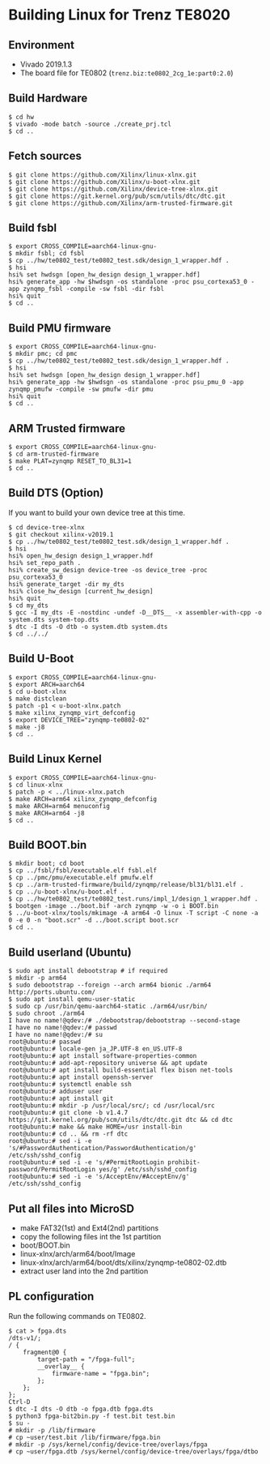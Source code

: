 # Building Linux for Trenz TE8020

## Environment

- Vivado 2019.1.3
- The board file for TE0802 (`trenz.biz:te0802_2cg_1e:part0:2.0`)

## Build Hardware

```
$ cd hw
$ vivado -mode batch -source ./create_prj.tcl
$ cd ..
```

## Fetch sources

```
$ git clone https://github.com/Xilinx/linux-xlnx.git
$ git clone https://github.com/Xilinx/u-boot-xlnx.git
$ git clone https://github.com/Xilinx/device-tree-xlnx.git
$ git clone https://git.kernel.org/pub/scm/utils/dtc/dtc.git
$ git clone https://github.com/Xilinx/arm-trusted-firmware.git
```

## Build fsbl

```
$ export CROSS_COMPILE=aarch64-linux-gnu-
$ mkdir fsbl; cd fsbl
$ cp ../hw/te0802_test/te0802_test.sdk/design_1_wrapper.hdf .
$ hsi
hsi% set hwdsgn [open_hw_design design_1_wrapper.hdf]
hsi% generate_app -hw $hwdsgn -os standalone -proc psu_cortexa53_0 -app zynqmp_fsbl -compile -sw fsbl -dir fsbl
hsi% quit
$ cd ..
```

## Build PMU firmware

```
$ export CROSS_COMPILE=aarch64-linux-gnu-
$ mkdir pmc; cd pmc
$ cp ../hw/te0802_test/te0802_test.sdk/design_1_wrapper.hdf .
$ hsi
hsi% set hwdsgn [open_hw_design design_1_wrapper.hdf]
hsi% generate_app -hw $hwdsgn -os standalone -proc psu_pmu_0 -app zynqmp_pmufw -compile -sw pmufw -dir pmu
hsi% quit
$ cd ..
```

## ARM Trusted firmware

```
$ export CROSS_COMPILE=aarch64-linux-gnu-
$ cd arm-trusted-firmware
$ make PLAT=zynqmp RESET_TO_BL31=1
$ cd ..
```

## Build DTS (Option)
If you want to build your own device tree at this time.

```
$ cd device-tree-xlnx
$ git checkout xilinx-v2019.1
$ cp ../hw/te0802_test/te0802_test.sdk/design_1_wrapper.hdf .
$ hsi
hsi% open_hw_design design_1_wrapper.hdf
hsi% set_repo_path .
hsi% create_sw_design device-tree -os device_tree -proc psu_cortexa53_0
hsi% generate_target -dir my_dts
hsi% close_hw_design [current_hw_design]
hsi% quit
$ cd my_dts
$ gcc -I my_dts -E -nostdinc -undef -D__DTS__ -x assembler-with-cpp -o system.dts system-top.dts
$ dtc -I dts -O dtb -o system.dtb system.dts
$ cd ../../
```

## Build U-Boot

```
$ export CROSS_COMPILE=aarch64-linux-gnu-
$ export ARCH=aarch64
$ cd u-boot-xlnx
$ make distclean
$ patch -p1 < u-boot-xlnx.patch
$ make xilinx_zynqmp_virt_defconfig
$ export DEVICE_TREE="zynqmp-te0802-02"
$ make -j8
$ cd ..
```

## Build Linux Kernel

```
$ export CROSS_COMPILE=aarch64-linux-gnu-
$ cd linux-xlnx
$ patch -p < ../linux-xlnx.patch
$ make ARCH=arm64 xilinx_zynqmp_defconfig
$ make ARCH=arm64 menuconfig
$ make ARCH=arm64 -j8
$ cd ..
```

## Build BOOT.bin

```
$ mkdir boot; cd boot
$ cp ../fsbl/fsbl/executable.elf fsbl.elf
$ cp ../pmc/pmu/executable.elf pmufw.elf
$ cp ../arm-trusted-firmware/build/zynqmp/release/bl31/bl31.elf .
$ cp ../u-boot-xlnx/u-boot.elf .
$ cp ../hw/te0802_test/te0802_test.runs/impl_1/design_1_wrapper.hdf .
$ bootgen -image ../boot.bif -arch zynqmp -w -o i BOOT.bin
$ ../u-boot-xlnx/tools/mkimage -A arm64 -O linux -T script -C none -a 0 -e 0 -n "boot.scr" -d ../boot.script boot.scr
$ cd ..
```

## Build userland (Ubuntu)

```
$ sudo apt install debootstrap # if required
$ mkdir -p arm64
$ sudo debootstrap --foreign --arch arm64 bionic ./arm64 http://ports.ubuntu.com/
$ sudo apt install qemu-user-static
$ sudo cp /usr/bin/qemu-aarch64-static ./arm64/usr/bin/
$ sudo chroot ./arm64
I have no name!@qdev:/# ./debootstrap/debootstrap --second-stage
I have no name!@qdev:/# passwd
I have no name!@qdev:/# su
root@ubuntu:# passwd
root@ubuntu:# locale-gen ja_JP.UTF-8 en_US.UTF-8
root@ubuntu:# apt install software-properties-common
root@ubuntu:# add-apt-repository universe && apt update
root@ubuntu:# apt install build-essential flex bison net-tools
root@ubuntu:# apt install openssh-server
root@ubuntu:# systemctl enable ssh
root@ubuntu:# adduser user
root@ubuntu:# apt install git
root@ubuntu:# mkdir -p /usr/local/src/; cd /usr/local/src
root@ubuntu:# git clone -b v1.4.7 https://git.kernel.org/pub/scm/utils/dtc/dtc.git dtc && cd dtc
root@ubuntu:# make && make HOME=/usr install-bin
root@ubuntu:# cd .. && rm -rf dtc
root@ubuntu:# sed -i -e 's/#PasswordAuthentication/PasswordAuthentication/g' /etc/ssh/sshd_config
root@ubuntu:# sed -i -e 's/#PermitRootLogin prohibit-password/PermitRootLogin yes/g' /etc/ssh/sshd_config
root@ubuntu:# sed -i -e 's/AcceptEnv/#AcceptEnv/g' /etc/ssh/sshd_config
```

## Put all files into MicroSD

- make FAT32(1st) and Ext4(2nd) partitions
- copy the following files int the 1st partition
 - boot/BOOT.bin
 - linux-xlnx/arch/arm64/boot/Image
 - linux-xlnx/arch/arm64/boot/dts/xilinx/zynqmp-te0802-02.dtb
- extract user land into the 2nd partition

## PL configuration

Run the following commands on TE0802.

```
$ cat > fpga.dts
/dts-v1/;
/ {
    fragment@0 {
        target-path = "/fpga-full";
        __overlay__ {
            firmware-name = "fpga.bin";
        };
    };
};
Ctrl-D
$ dtc -I dts -O dtb -o fpga.dtb fpga.dts
$ python3 fpga-bit2bin.py -f test.bit test.bin
$ su -
# mkdir -p /lib/firmware
# cp ~user/test.bit /lib/firmware/fpga.bin
# mkdir -p /sys/kernel/config/device-tree/overlays/fpga
# cp ~user/fpga.dtb /sys/kernel/config/device-tree/overlays/fpga/dtbo
```

